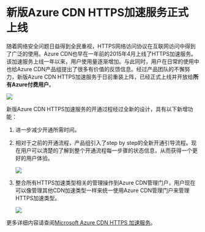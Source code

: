 # 新版Azure CDN HTTPS加速服务正式上线

随着网络安全问题日益得到全民重视，HTTPS网络访问协议在互联网访问中得到了广泛的使用。Azure CDN也早在一年前的2015年4月上线了HTTPS加速服务。该加速服务上线一年以来，用户使用量逐渐增加。与此同时，用户在日常的使用中也给Azure CDN产品组提出了很多有价值的反馈信息。经过产品团队的不懈努力，新版Azure CDN HTTPS加速服务于日前重装上阵，已经正式上线并开放给**所有Azure付费用户**。

![][1]

新版Azure CDN HTTPS加速服务的开通过程经过全新的设计，具有以下新增功能：

1. 进一步减少开通所需时间。

2. 相对于之前的开通流程，产品组引入了step by step的全新开通引导流程。现在用户可以清楚的了解到整个开通流程每一步骤的状态信息，从而获得一个更好的用户体验。

	![][2]

3. 整合所有HTTPS加速类型相关的管理操作到Azure CDN管理门户，用户现在可以像管理其他CDN加速类型一样来统一使用Azure CDN管理门户来管理HTTPS加速类型。

	![][3]


更多详细内容请查阅[Microsoft Azure CDN HTTPS 加速服务](https://github.com/mccdn/cdndoc/blob/master/https/https_how_to.md)。




<!--Image references-->
[1]: ./img/h001.png
[2]: ./img/h004.png
[3]: ./img/h002.png